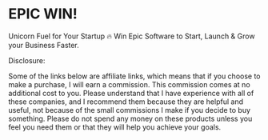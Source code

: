 # EPIC WIN!
Unicorn Fuel for Your Startup 🔥 Win Epic Software to Start, Launch & Grow your Business Faster.

Disclosure:

Some of the links below are affiliate links, which means that if you choose to make a purchase, I will earn a commission. This commission comes at no additional cost to you. Please understand that I have experience with all of these companies, and I recommend them because they are helpful and useful, not because of the small commissions I make if you decide to buy something. Please do not spend any money on these products unless you feel you need them or that they will help you achieve your goals.
